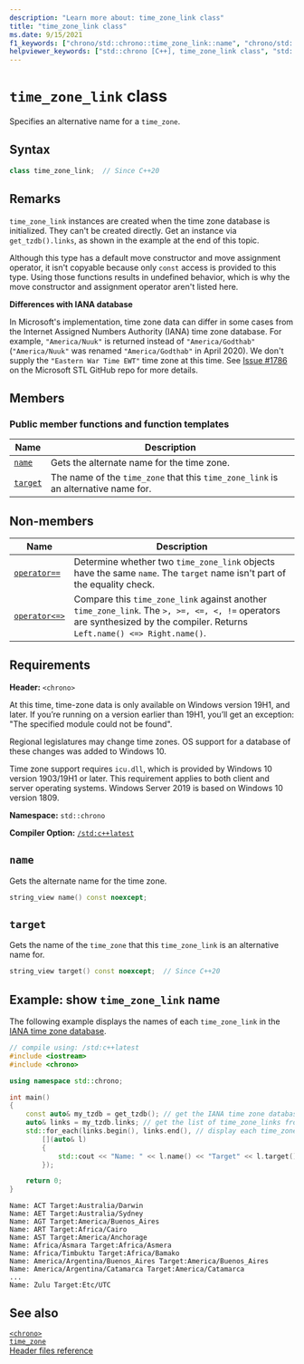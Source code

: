 ```yaml
---
description: "Learn more about: time_zone_link class"
title: "time_zone_link class"
ms.date: 9/15/2021
f1_keywords: ["chrono/std::chrono::time_zone_link::name", "chrono/std::chrono::time_zone_link::target"]
helpviewer_keywords: ["std::chrono [C++], time_zone_link class", "std::chrono::time_zone_link::name function", "std::chrono::time_zone_link::target function"]
---
```

# `time_zone_link` class

Specifies an alternative name for a `time_zone`.

## Syntax

```cpp
class time_zone_link;  // Since C++20
```

## Remarks

`time_zone_link` instances are created when the time zone database is initialized. They can't be created directly. Get an instance via `get_tzdb().links`, as shown in the example at the end of this topic.

Although this type has a default move constructor and move assignment operator, it isn't copyable because only `const` access is provided to this type. Using those functions results in undefined behavior, which is why the move constructor and assignment operator aren't listed here.

**Differences with IANA database**

In Microsoft's implementation, time zone data can differ in some cases from the Internet Assigned Numbers Authority (IANA) time zone database. For example, `"America/Nuuk"` is returned instead of `"America/Godthab"` (`"America/Nuuk"` was renamed `"America/Godthab"` in April 2020). We don't supply the `"Eastern War Time EWT"` time zone at this time. See [Issue #1786](https://github.com/microsoft/STL/issues/1786) on the Microsoft STL GitHub repo for more details.

## Members

### Public member functions and function templates

| Name | Description |
|--|--|
| [`name`](#std-chrono-time-zone-link-name) | Gets the alternate name for the time zone. |
| [`target`](#std-chrono-time-zone-link-target) | The name of the `time_zone` that this `time_zone_link` is an alternative name for. |

## Non-members

| Name | Description |
|--|--|
| [`operator==`](chrono-operators.md#op_eq_eq) | Determine whether two `time_zone_link` objects have the same `name`. The `target` name isn't part of the equality check. |
| [`operator<=>`](chrono-operators.md#op_spaceship) | Compare this `time_zone_link` against another `time_zone_link`. The `>, >=, <=, <, !=` operators are synthesized by the compiler. Returns  `Left.name() <=> Right.name()`. |

## Requirements

**Header:** `<chrono>`

At this time, time-zone data is only available on Windows version 19H1, and later. If you’re running on a version earlier than 19H1, you’ll get an exception: "The specified module could not be found".

Regional legislatures may change time zones. OS support for a database of these changes was added to Windows 10.

Time zone support requires `icu.dll`, which is provided by Windows 10 version 1903/19H1 or later. This requirement applies to both client and server operating systems. Windows Server 2019 is based on Windows 10 version 1809.

**Namespace:** `std::chrono`

**Compiler Option:** [`/std:c++latest`](../build/reference/std-specify-language-standard-version.md)

## <a name="std-chrono-time-zone-link-name"></a> `name`

Gets the alternate name for the time zone.

```cpp
string_view name() const noexcept;
```

## <a name="std-chrono-time-zone-link-target"></a> `target`

Gets the name of the `time_zone` that this `time_zone_link` is an alternative name for.

```cpp
string_view target() const noexcept;  // Since C++20
```

## Example: show `time_zone_link` name

The following example displays the names of each `time_zone_link` in the [IANA time zone database](https://www.iana.org/time-zones).

```cpp
// compile using: /std:c++latest
#include <iostream>
#include <chrono>

using namespace std::chrono;

int main()
{
    const auto& my_tzdb = get_tzdb(); // get the IANA time zone database
    auto& links = my_tzdb.links; // get the list of time_zone_links from the database
    std::for_each(links.begin(), links.end(), // display each time_zone_link name and target
        [](auto& l)
        {
            std::cout << "Name: " << l.name() << "Target" << l.target() << '\n';
        });

    return 0;
}
```

```output
Name: ACT Target:Australia/Darwin
Name: AET Target:Australia/Sydney
Name: AGT Target:America/Buenos_Aires
Name: ART Target:Africa/Cairo
Name: AST Target:America/Anchorage
Name: Africa/Asmara Target:Africa/Asmera
Name: Africa/Timbuktu Target:Africa/Bamako
Name: America/Argentina/Buenos_Aires Target:America/Buenos_Aires
Name: America/Argentina/Catamarca Target:America/Catamarca
...
Name: Zulu Target:Etc/UTC
```

## See also

[`<chrono>`](chrono.md)\
[`time_zone`](time-zone-class.md)\
[Header files reference](cpp-standard-library-header-files.md)